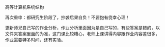 高等计算机系统结构

再次重申：都研究生阶段了，抄袭后果自负！不要抱有侥幸心理！

更新师兄自己写的作业分析，作业分析里面因为是自己写的，有些答案是错的，以文件夹答案里面的为准，这门课比较糟心，老师上课讲得内容跟作业内容差很多，作业需要特多时间，还有实验。
